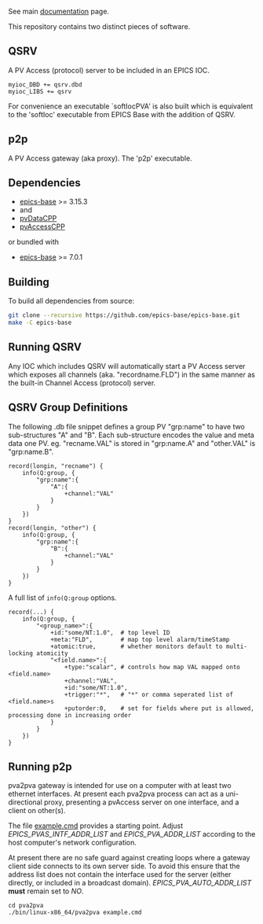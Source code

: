 See main [documentation](https://epics-base.github.io/pva2pva/) page.

This repository contains two distinct pieces of software.

QSRV
----

A PV Access (protocol) server to be included in an EPICS IOC.

```
myioc_DBD += qsrv.dbd
myioc_LIBS += qsrv
```

For convenience an executable `softIocPVA' is also built which is equivalent to the
'softIoc' executable from EPICS Base with the addition of QSRV.

p2p
---

A PV Access gateway (aka proxy).
The 'p2p' executable.

Dependencies
------------

- [epics-base](http://www.aps.anl.gov/epics/) >= 3.15.3
- and
- [pvDataCPP](http://epics-pvdata.sourceforge.net/)
- [pvAccessCPP](http://epics-pvdata.sourceforge.net/)

or bundled with

- [epics-base](http://www.aps.anl.gov/epics/) >= 7.0.1

Building
--------

To build all dependencies from source:

```sh
git clone --recursive https://github.com/epics-base/epics-base.git
make -C epics-base
```

Running QSRV
------------

Any IOC which includes QSRV will automatically start a PV Access server
which exposes all channels (aka. "recordname.FLD") in the same manner
as the built-in Channel Access (protocol) server.

QSRV Group Definitions
----------------------

The following .db file snippet defines a group PV "grp:name"
to have two sub-structures "A" and "B".
Each sub-structure encodes the value and meta data one PV.
eg. "recname.VAL" is stored in "grp:name.A"
and "other.VAL" is "grp:name.B".

```
record(longin, "recname") {
    info(Q:group, {
        "grp:name":{
            "A":{
                +channel:"VAL"
            }
        }
    })
}
record(longin, "other") {
    info(Q:group, {
        "grp:name":{
            "B":{
                +channel:"VAL"
            }
        }
    })
}
```

A full list of `info(Q:group` options.

```
record(...) {
    info(Q:group, {
        "<group_name>":{
            +id:"some/NT:1.0",  # top level ID
            +meta:"FLD",        # map top level alarm/timeStamp
            +atomic:true,       # whether monitors default to multi-locking atomicity
            "<field.name>":{
                +type:"scalar", # controls how map VAL mapped onto <field.name>
                +channel:"VAL",
                +id:"some/NT:1.0",
                +trigger:"*",   # "*" or comma seperated list of <field.name>s
                +putorder:0,    # set for fields where put is allowed, processing done in increasing order
            }
        }
    })
}
```

Running p2p
-----------

pva2pva gateway is intended for use on a computer with at least two ethernet interfaces.
At present each pva2pva process can act as a uni-directional proxy,
presenting a pvAccess server on one interface,
and a client on other(s).

The file [example.cmd](example.cmd) provides a starting point.
Adjust *EPICS_PVAS_INTF_ADDR_LIST* and *EPICS_PVA_ADDR_LIST*
according to the host computer's network configuration.

At present there are no safe guard against creating loops
where a gateway client side connects to its own server side.
To avoid this ensure that the address list does not contain
the interface used for the server (either directly, or included in a broadcast domain).
*EPICS_PVA_AUTO_ADDR_LIST* __must__ remain set to *NO*.

```
cd pva2pva
./bin/linux-x86_64/pva2pva example.cmd
```
